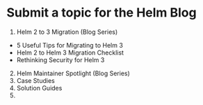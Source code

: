# Submit a topic for the Helm Blog

1. Helm 2 to 3 Migration (Blog Series)
  * 5 Useful Tips for Migrating to Helm 3
  * Helm 2 to Helm 3 Migration Checklist
  * Rethinking Security for Helm 3
2. Helm Maintainer Spotlight (Blog Series)
3. Case Studies
4. Solution Guides
5. <insert topic here>
